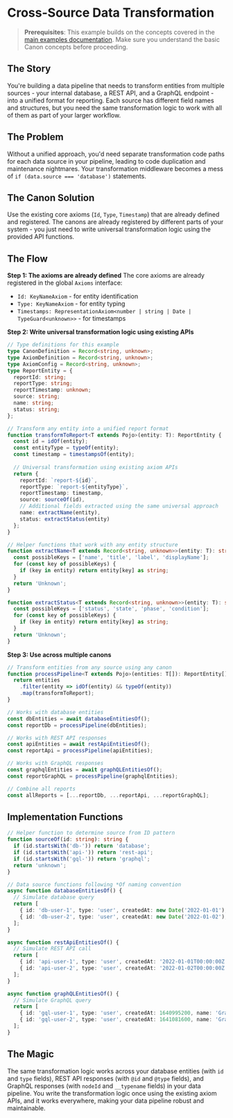 # Cross-Source Data Transformation

> **Prerequisites**: This example builds on the concepts covered in the [main examples documentation](./tree-walk-over-mixed-entities.md). Make sure you understand the basic Canon concepts before proceeding.

## The Story

You're building a data pipeline that needs to transform entities from multiple sources - your internal database, a REST API, and a GraphQL endpoint - into a unified format for reporting. Each source has different field names and structures, but you need the same transformation logic to work with all of them as part of your larger workflow.

## The Problem

Without a unified approach, you'd need separate transformation code paths for each data source in your pipeline, leading to code duplication and maintenance nightmares. Your transformation middleware becomes a mess of `if (data.source === 'database')` statements.

## The Canon Solution

Use the existing core axioms (`Id`, `Type`, `Timestamp`) that are already defined and registered. The canons are already registered by different parts of your system - you just need to write universal transformation logic using the provided API functions.

## The Flow

**Step 1: The axioms are already defined**
The core axioms are already registered in the global `Axioms` interface:
- `Id: KeyNameAxiom` - for entity identification
- `Type: KeyNameAxiom` - for entity typing
- `Timestamps: RepresentationAxiom<number | string | Date | TypeGuard<unknown>>` - for timestamps

**Step 2: Write universal transformation logic using existing APIs**
```typescript
// Type definitions for this example
type CanonDefinition = Record<string, unknown>;
type AxiomDefinition = Record<string, unknown>;
type AxiomConfig = Record<string, unknown>;
type ReportEntity = {
  reportId: string;
  reportType: string;
  reportTimestamp: unknown;
  source: string;
  name: string;
  status: string;
};

// Transform any entity into a unified report format
function transformToReport<T extends Pojo>(entity: T): ReportEntity {
  const id = idOf(entity);
  const entityType = typeOf(entity);
  const timestamp = timestampsOf(entity);
  
  // Universal transformation using existing axiom APIs
  return {
    reportId: `report-${id}`,
    reportType: `report-${entityType}`,
    reportTimestamp: timestamp,
    source: sourceOf(id),
    // Additional fields extracted using the same universal approach
    name: extractName(entity),
    status: extractStatus(entity)
  };
}

// Helper functions that work with any entity structure
function extractName<T extends Record<string, unknown>>(entity: T): string {
  const possibleKeys = ['name', 'title', 'label', 'displayName'];
  for (const key of possibleKeys) {
    if (key in entity) return entity[key] as string;
  }
  return 'Unknown';
}

function extractStatus<T extends Record<string, unknown>>(entity: T): string {
  const possibleKeys = ['status', 'state', 'phase', 'condition'];
  for (const key of possibleKeys) {
    if (key in entity) return entity[key] as string;
  }
  return 'Unknown';
}
```

**Step 3: Use across multiple canons**
```typescript
// Transform entities from any source using any canon
function processPipeline<T extends Pojo>(entities: T[]): ReportEntity[] {
  return entities
    .filter(entity => idOf(entity) && typeOf(entity))
    .map(transformToReport);
}

// Works with database entities
const dbEntities = await databaseEntitiesOf();
const reportDb = processPipeline(dbEntities);

// Works with REST API responses
const apiEntities = await restApiEntitiesOf();
const reportApi = processPipeline(apiEntities);

// Works with GraphQL responses
const graphqlEntities = await graphQLEntitiesOf();
const reportGraphQL = processPipeline(graphqlEntities);

// Combine all reports
const allReports = [...reportDb, ...reportApi, ...reportGraphQL];
```

## Implementation Functions

```typescript
// Helper function to determine source from ID pattern
function sourceOf(id: string): string {
  if (id.startsWith('db-')) return 'database';
  if (id.startsWith('api-')) return 'rest-api';
  if (id.startsWith('gql-')) return 'graphql';
  return 'unknown';
}

// Data source functions following *Of naming convention
async function databaseEntitiesOf() {
  // Simulate database query
  return [
    { id: 'db-user-1', type: 'user', createdAt: new Date('2022-01-01'), name: 'John Doe', status: 'active' },
    { id: 'db-user-2', type: 'user', createdAt: new Date('2022-01-02'), name: 'Jane Smith', status: 'inactive' }
  ];
}

async function restApiEntitiesOf() {
  // Simulate REST API call
  return [
    { id: 'api-user-1', type: 'user', createdAt: '2022-01-01T00:00:00Z', name: 'API User 1', status: 'pending' },
    { id: 'api-user-2', type: 'user', createdAt: '2022-01-02T00:00:00Z', name: 'API User 2', status: 'approved' }
  ];
}

async function graphQLEntitiesOf() {
  // Simulate GraphQL query
  return [
    { id: 'gql-user-1', type: 'user', createdAt: 1640995200, name: 'GraphQL User 1', status: 'verified' },
    { id: 'gql-user-2', type: 'user', createdAt: 1641081600, name: 'GraphQL User 2', status: 'unverified' }
  ];
}
```

## The Magic

The same transformation logic works across your database entities (with `id` and `type` fields), REST API responses (with `@id` and `@type` fields), and GraphQL responses (with `nodeId` and `__typename` fields) in your data pipeline. You write the transformation logic once using the existing axiom APIs, and it works everywhere, making your data pipeline robust and maintainable.